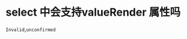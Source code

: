 # select 中会支持valueRender 属性吗

`Invalid`,`unconfirmed`

  <!--
 ⚠️ ⚠️ ⚠️  IMPORTANT: Please use the following link to create a new issue: ⚠️ ⚠️ ⚠️

  http://new-issue.ant.design

If your issue was not created using the app above, it will be closed immediately.
-->

<!--
 ⚠️ ⚠️ ⚠️  注意：请使用下面的链接来新建 issue： ⚠️ ⚠️ ⚠️

  http://new-issue.ant.design

不是用上面的链接创建的 issue 会被立即关闭。
-->
